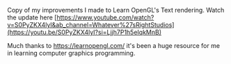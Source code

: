 Copy of my improvements I made to Learn OpenGL's Text rendering. Watch the update here [https://www.youtube.com/watch?v=S0PyZKX4lyI&ab_channel=Whatever%27sRightStudios](https://youtu.be/S0PyZKX4lyI?si=Ljjh7P1h5eIqkMnB)



Much thanks to https://learnopengl.com/ it's been a huge resource for me in learning computer graphics programming.

